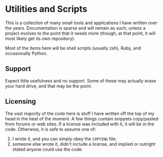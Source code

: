 # Utilities and Scripts

This is a collection of many small tools and applications I have written over
the years. Documentation is sparse and will remain as such, unless a project
evolves to the point that it needs more (though, at that point, it will most
likely get its own repository).

Most of the items here will be shell scripts (usually zsh), Ruby, and
occasionally Python.

## Support

Expect little usefulness and no support. Some of these may actually erase your
hard drive, and that may be the point.

## Licensing

The vast majority of the code here is stuff I have written off the top of my
head in the heat of the moment. A few things contain snippets copy/pasted from
forums or web sites. If a license was included with it, it will be in the code.
Otherwise, it is safe to assume one of:

1. I wrote it, and you can simply obey the `COPYING` file;
2. someone else wrote it, didn't include a license, and implied or outright
   stated anyone could use the code.
